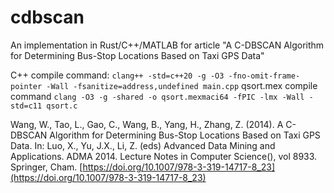 # cdbscan
An implementation in Rust/C++/MATLAB for article "A C-DBSCAN Algorithm for Determining Bus-Stop Locations Based on Taxi GPS Data"

C++ compile command: `clang++ -std=c++20 -g -O3 -fno-omit-frame-pointer -Wall -fsanitize=address,undefined main.cpp`
qsort.mex compile command `clang -O3 -g -shared -o qsort.mexmaci64 -fPIC -lmx -Wall -std=c11 qsort.c`

Wang, W., Tao, L., Gao, C., Wang, B., Yang, H., Zhang, Z. (2014). A C-DBSCAN Algorithm for Determining Bus-Stop Locations Based on Taxi GPS Data. In: Luo, X., Yu, J.X., Li, Z. (eds) Advanced Data Mining and Applications. ADMA 2014. Lecture Notes in Computer Science(), vol 8933. Springer, Cham. [https://doi.org/10.1007/978-3-319-14717-8_23](https://doi.org/10.1007/978-3-319-14717-8_23)
